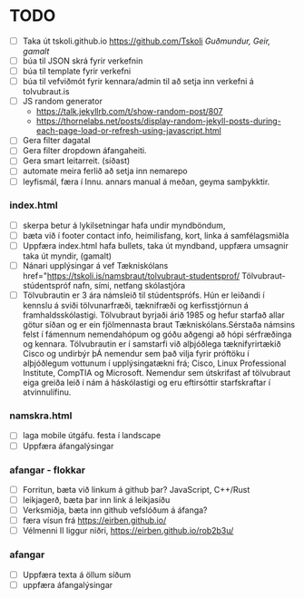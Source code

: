 # TODO
- [ ] Taka út tskoli.github.io https://github.com/Tskoli  _Guðmundur, Geir, gamalt_
- [ ] búa til JSON skrá fyrir verkefnin
- [ ] búa til template fyrir verkefni
- [ ] búa til vefviðmót fyrir kennara/admin til að setja inn verkefni á tolvubraut.is
- [ ] JS random generator 
     - https://talk.jekyllrb.com/t/show-random-post/807 <br>
     - https://thornelabs.net/posts/display-random-jekyll-posts-during-each-page-load-or-refresh-using-javascript.html
- [ ] Gera filter dagatal
- [ ] Gera filter dropdown áfangaheiti.
- [ ] Gera smart leitarreit. (síðast)
- [ ] automate meira ferlið að setja inn nemarepo
- [ ] leyfismál, færa í Innu. annars manual á meðan, geyma samþykktir.

### index.html 
- [ ] skerpa betur á lykilsetningar hafa undir myndböndum, 
- [ ] bæta við í footer contact info, heimilisfang, kort, linka á samfélagsmiðla
- [ ] Uppfæra index.html hafa bullets, taka út myndband, uppfæra umsagnir taka út myndir, (gamalt) 
- [ ] Nánari upplýsingar á vef Tækniskólans href="https://tskoli.is/namsbraut/tolvubraut-studentsprof/ Tölvubraut-stúdentspróf nafn, sími, netfang skólastjóra
- [ ] Tölvu­brautin er 3 ára námsleið til stúdentsprófs. Hún er leiðandi í kennslu á sviði tölvunarfræði, tæknifræði og kerfisstjórnun á framhaldsskólastigi. Tölvubraut byrjaði árið 1985 og hefur starfað allar götur síðan og er ein fjölmennasta braut Tækniskólans.Sérstaða námsins felst í fámennum nemendahópum og góðu aðgengi að hópi sérfræðinga og kennara. Tölvu­brautin er í sam­starfi við alþjóðlega tæknifyr­ir­tækið Cisco og undirbýr þÁ nemendur sem það vilja fyrir próf­töku í alþjóðlegum vott­unum í upp­lýs­inga­tækni frá; Cisco, Linux Professi­onal Institute, CompTIA og Microsoft. Nem­endur sem útskrifast af tölvu­braut eiga greiða leið í nám á háskóla­stigi og eru eft­ir­sóttir starfs­kraftar í atvinnu­lífinu.

### namskra.html  
- [ ] laga mobile útgáfu. festa í landscape
- [ ] Uppfæra áfangalýsingar

### afangar - flokkar
- [ ] Forritun, bæta við linkum á github þar? JavaScript, C++/Rust
- [ ] leikjagerð, bæta þar inn link á leikjasíðu
- [ ] Verksmiðja, bæta inn github vefslóðum á áfanga?
- [ ] færa vísun frá https://eirben.github.io/
- [ ] Vélmenni II liggur niðri, https://eirben.github.io/rob2b3u/

### afangar
- [ ] Uppfæra texta á öllum síðum
- [ ] uppfæra áfangalýsingar

